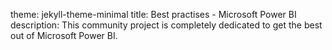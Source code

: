 
theme: jekyll-theme-minimal
title: Best practises - Microsoft Power BI
description: This community project is completely dedicated to get the best out of Microsoft Power BI.
